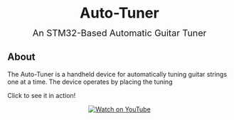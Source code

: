 <p align="center">
  <strong><span style="font-size: 32px;">Auto-Tuner</span></strong>  
</p>
<p align="center">
  <span style="font-size: 20px;">An STM32-Based Automatic Guitar Tuner</span>
</p>



## About
The Auto-Tuner is a handheld device for automatically tuning guitar strings one at a time. The device operates by placing the tuning


Click to see it in action!
<p align="center">
  <a href="https://www.youtube.com/watch?v=4Ss6xfbAHeE">
    <img src="https://img.youtube.com/vi/4Ss6xfbAHeE/0.jpg" alt="Watch on YouTube">
  </a>
</p>





